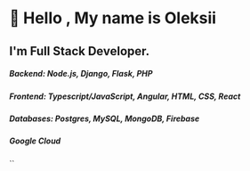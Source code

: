 # 👋 Hello , My name is Oleksii
## I'm Full Stack Developer.

##### Backend: Node.js, Django, Flask, PHP
##### Frontend: Typescript/JavaScript, Angular, HTML, CSS, React
##### Databases: Postgres, MySQL, MongoDB, Firebase
##### Google Cloud
``
